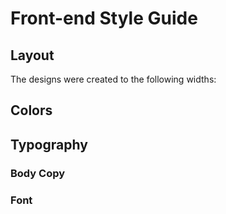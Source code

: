 # Front-end Style Guide

## Layout

The designs were created to the following widths:



## Colors



## Typography

### Body Copy


### Font


